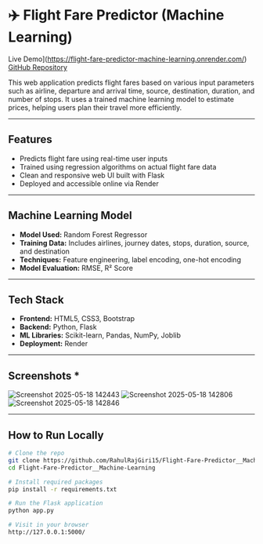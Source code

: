 # ✈️ Flight Fare Predictor (Machine Learning)

 Live Demo](https://flight-fare-predictor-machine-learning.onrender.com/)
[GitHub Repository](https://github.com/RahulRajGiri15/Flight-Fare-Predictor__Machine-Learning)

This web application predicts flight fares based on various input parameters such as airline, departure and arrival time, source, destination, duration, and number of stops. It uses a trained machine learning model to estimate prices, helping users plan their travel more efficiently.

---

##  Features

*  Predicts flight fare using real-time user inputs
*  Trained using regression algorithms on actual flight fare data
*  Clean and responsive web UI built with Flask
*  Deployed and accessible online via Render

---

##  Machine Learning Model

* **Model Used:** Random Forest Regressor
* **Training Data:** Includes airlines, journey dates, stops, duration, source, and destination
* **Techniques:** Feature engineering, label encoding, one-hot encoding
* **Model Evaluation:** RMSE, R² Score 

---

##  Tech Stack

* **Frontend:** HTML5, CSS3, Bootstrap
* **Backend:** Python, Flask
* **ML Libraries:** Scikit-learn, Pandas, NumPy, Joblib
* **Deployment:** Render

---

##  Screenshots *

![Screenshot 2025-05-18 142443](https://github.com/user-attachments/assets/0feaf8e5-0dc4-480e-9125-9e01238a5abb)
![Screenshot 2025-05-18 142806](https://github.com/user-attachments/assets/289ab773-0a26-486f-bf89-9b6e15e29f6f)
![Screenshot 2025-05-18 142846](https://github.com/user-attachments/assets/e68228d9-c7c9-4946-b163-7b11447288f4)


---

##  How to Run Locally

```bash
# Clone the repo
git clone https://github.com/RahulRajGiri15/Flight-Fare-Predictor__Machine-Learning
cd Flight-Fare-Predictor__Machine-Learning

# Install required packages
pip install -r requirements.txt

# Run the Flask application
python app.py

# Visit in your browser
http://127.0.0.1:5000/
```




